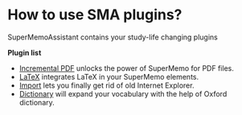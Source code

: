 # How to use SMA plugins?

SuperMemoAssistant contains your study-life changing plugins

**Plugin list**

- [Incremental PDF](plugins-PDF.md) unlocks the power of SuperMemo for PDF files.
- [LaTeX](plugins-LaTeX.md) integrates LaTeX in your SuperMemo elements.
- [Import](plugins-Import.md) lets you finally get rid of old Internet Explorer.
- [Dictionary](plugins-Dictionary.md) will expand your vocabulary with the help of Oxford dictionary.

